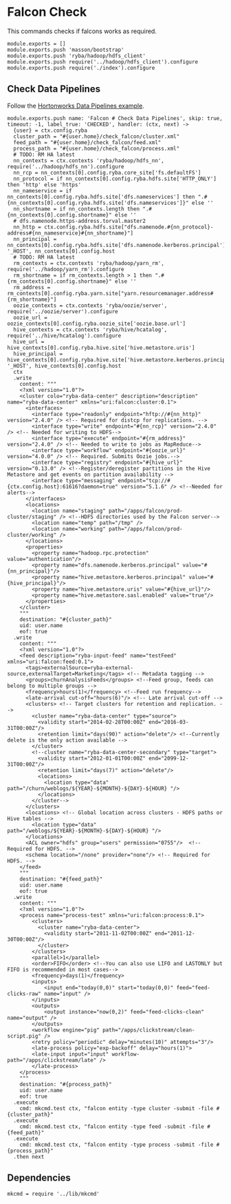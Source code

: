 
# Falcon Check

This commands checks if falcons works as required.

    module.exports = []
    module.exports.push 'masson/bootstrap'
    module.exports.push 'ryba/hadoop/hdfs_client'
    module.exports.push require('../hadoop/hdfs_client').configure
    module.exports.push require('./index').configure

## Check Data Pipelines

Follow the [Hortonworks Data Pipelines example][dpe].

    module.exports.push name: 'Falcon # Check Data Pipelines', skip: true, timeout: -1, label_true: 'CHECKED', handler: (ctx, next) ->
      {user} = ctx.config.ryba
      cluster_path = "#{user.home}/check_falcon/cluster.xml"
      feed_path = "#{user.home}/check_falcon/feed.xml"
      process_path = "#{user.home}/check_falcon/process.xml"
      # TODO: RM HA latest
      nn_contexts = ctx.contexts 'ryba/hadoop/hdfs_nn', require('../hadoop/hdfs_nn').configure
      nn_rcp = nn_contexts[0].config.ryba.core_site['fs.defaultFS']
      nn_protocol = if nn_contexts[0].config.ryba.hdfs.site['HTTP_ONLY'] then 'http' else 'https'
      nn_nameservice = if nn_contexts[0].config.ryba.hdfs.site['dfs.nameservices'] then ".#{nn_contexts[0].config.ryba.hdfs.site['dfs.nameservices']}" else ''
      nn_shortname = if nn_contexts.length then ".#{nn_contexts[0].config.shortname}" else ''
      # dfs.namenode.https-address.torval.master2
      nn_http = ctx.config.ryba.hdfs.site["dfs.namenode.#{nn_protocol}-address#{nn_nameservice}#{nn_shortname}"] 
      nn_principal = nn_contexts[0].config.ryba.hdfs.site['dfs.namenode.kerberos.principal'].replace '_HOST', nn_contexts[0].config.host
      # TODO: RM HA latest
      rm_contexts = ctx.contexts 'ryba/hadoop/yarn_rm', require('../hadoop/yarn_rm').configure
      rm_shortname = if rm_contexts.length > 1 then ".#{rm_contexts[0].config.shortname}" else ''
      rm_address = rm_contexts[0].config.ryba.yarn.site["yarn.resourcemanager.address#{rm_shortname}"]
      oozie_contexts = ctx.contexts 'ryba/oozie/server', require('../oozie/server').configure
      oozie_url = oozie_contexts[0].config.ryba.oozie_site['oozie.base.url']
      hive_contexts = ctx.contexts 'ryba/hive/hcatalog', require('../hive/hcatalog').configure
      hive_url = hive_contexts[0].config.ryba.hive.site['hive.metastore.uris']
      hive_principal = hive_contexts[0].config.ryba.hive.site['hive.metastore.kerberos.principal'].replace '_HOST', hive_contexts[0].config.host
      ctx
      .write
        content: """
        <?xml version="1.0"?>
        <cluster colo="ryba-data-center" description="description" name="ryba-data-center" xmlns="uri:falcon:cluster:0.1">    
          <interfaces>
            <interface type="readonly" endpoint="hftp://#{nn_http}" version="2.4.0" /> <!-- Required for distcp for replications. -->
            <interface type="write" endpoint="#{nn_rcp}" version="2.4.0" /> <!-- Needed for writing to HDFS-->
            <interface type="execute" endpoint="#{rm_address}" version="2.4.0" /> <!-- Needed to write to jobs as MapReduce-->
            <interface type="workflow" endpoint="#{oozie_url}" version="4.0.0" /> <!-- Required. Submits Oozie jobs.-->
            <interface type="registry" endpoint="#{hive_url}" version="0.13.0" /> <!--Register/deregister partitions in the Hive Metastore and get events on partition availability -->
            <interface type="messaging" endpoint="tcp://#{ctx.config.host}:61616?daemon=true" version="5.1.6" /> <!--Needed for alerts-->
          </interfaces>
          <locations>
            <location name="staging" path="/apps/falcon/prod-cluster/staging" /> <!--HDFS directories used by the Falcon server-->
            <location name="temp" path="/tmp" />
            <location name="working" path="/apps/falcon/prod-cluster/working" />
          </locations>
          <properties>
            <property name="hadoop.rpc.protection" value="authentication"/>
            <property name="dfs.namenode.kerberos.principal" value="#{nn_principal}"/>
            <property name="hive.metastore.kerberos.principal" value="#{hive_principal}"/>
            <property name="hive.metastore.uris" value="#{hive_url}"/>
            <property name="hive.metastore.sasl.enabled" value="true"/>
          </properties>
        </cluster>
        """
        destination: "#{cluster_path}"
        uid: user.name
        eof: true
      .write
        content: """
        <?xml version="1.0"?>
        <feed description="ryba-input-feed" name="testFeed" xmlns="uri:falcon:feed:0.1">
          <tags>externalSource=ryba-external-source,externalTarget=Marketing</tags> <!-- Metadata tagging -->
          <groups>churnAnalysisFeeds</groups> <!--Feed group, feeds can belong to multiple groups -->
          <frequency>hours(1)</frequency> <!--Feed run frequency-->  
          <late-arrival cut-off="hours(6)"/> <!-- Late arrival cut-off -->
          <clusters> <!-- Target clusters for retention and replication. -->
            <cluster name="ryba-data-center" type="source">
              <validity start="2014-02-28T00:00Z" end="2016-03-31T00:00Z"/>
              <retention limit="days(90)" action="delete"/> <!--Currently delete is the only action available -->
            </cluster>
            <!--cluster name="ryba-data-center-secondary" type="target">
              <validity start="2012-01-01T00:00Z" end="2099-12-31T00:00Z"/>
              <retention limit="days(7)" action="delete"/>
              <locations>
                <location type="data" path="/churn/weblogs/${YEAR}-${MONTH}-${DAY}-${HOUR} "/>
              </locations>
            </cluster-->
          </clusters>
          <locations> <!-- Global location across clusters - HDFS paths or Hive tables -->
            <location type="data" path="/weblogs/${YEAR}-${MONTH}-${DAY}-${HOUR} "/>
          </locations>
          <ACL owner="hdfs" group="users" permission="0755"/>  <!-- Required for HDFS. -->
          <schema location="/none" provider="none"/> <!-- Required for HDFS. -->
        </feed>
        """
        destination: "#{feed_path}"
        uid: user.name
        eof: true
      .write
        content: """
        <?xml version="1.0"?>
        <process name="process-test" xmlns="uri:falcon:process:0.1">
            <clusters>
              <cluster name="ryba-data-center">
                <validity start="2011-11-02T00:00Z" end="2011-12-30T00:00Z"/>
              </cluster>
            </clusters>
            <parallel>1</parallel>
            <order>FIFO</order> <!--You can also use LIFO and LASTONLY but FIFO is recommended in most cases--> 
            <frequency>days(1)</frequency> 
            <inputs>
                <input end="today(0,0)" start="today(0,0)" feed="feed-clicks-raw" name="input" />
            </inputs>
            <outputs>
                <output instance="now(0,2)" feed="feed-clicks-clean" name="output" />
            </outputs>
            <workflow engine="pig" path="/apps/clickstream/clean-script.pig" />
            <retry policy="periodic" delay="minutes(10)" attempts="3"/>
            <late-process policy="exp-backoff" delay="hours(1)">
            <late-input input="input" workflow-path="/apps/clickstream/late" />
            </late-process>
        </process>
        """
        destination: "#{process_path}"
        uid: user.name
        eof: true
      .execute
        cmd: mkcmd.test ctx, "falcon entity -type cluster -submit -file #{cluster_path}"
      .execute
        cmd: mkcmd.test ctx, "falcon entity -type feed -submit -file #{feed_path}"
      .execute
        cmd: mkcmd.test ctx, "falcon entity -type process -submit -file #{process_path}"
      .then next

## Dependencies

    mkcmd = require '../lib/mkcmd'

[dpe]: http://docs.hortonworks.com/HDPDocuments/HDP2/HDP-2.1.3/bk_falcon/content/ch_falcon_data_pipelines.html
